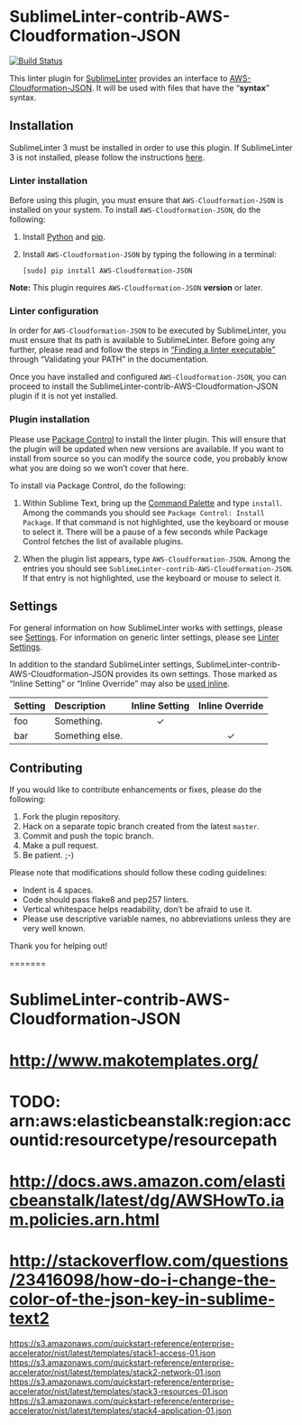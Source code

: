 SublimeLinter-contrib-AWS-Cloudformation-JSON
================================

[![Build Status](https://travis-ci.org/SublimeLinter/SublimeLinter-contrib-AWS-Cloudformation-JSON.svg?branch=master)](https://travis-ci.org/SublimeLinter/SublimeLinter-contrib-AWS-Cloudformation-JSON)

This linter plugin for [SublimeLinter][docs] provides an interface to [AWS-Cloudformation-JSON](__linter_homepage__). It will be used with files that have the “__syntax__” syntax.

## Installation
SublimeLinter 3 must be installed in order to use this plugin. If SublimeLinter 3 is not installed, please follow the instructions [here][installation].

### Linter installation
Before using this plugin, you must ensure that `AWS-Cloudformation-JSON` is installed on your system. To install `AWS-Cloudformation-JSON`, do the following:

1. Install [Python](http://python.org/download/) and [pip](http://www.pip-installer.org/en/latest/installing.html).

1. Install `AWS-Cloudformation-JSON` by typing the following in a terminal:
   ```
   [sudo] pip install AWS-Cloudformation-JSON
   ```


**Note:** This plugin requires `AWS-Cloudformation-JSON` __version__ or later.

### Linter configuration
In order for `AWS-Cloudformation-JSON` to be executed by SublimeLinter, you must ensure that its path is available to SublimeLinter. Before going any further, please read and follow the steps in [“Finding a linter executable”](http://sublimelinter.readthedocs.org/en/latest/troubleshooting.html#finding-a-linter-executable) through “Validating your PATH” in the documentation.

Once you have installed and configured `AWS-Cloudformation-JSON`, you can proceed to install the SublimeLinter-contrib-AWS-Cloudformation-JSON plugin if it is not yet installed.

### Plugin installation
Please use [Package Control][pc] to install the linter plugin. This will ensure that the plugin will be updated when new versions are available. If you want to install from source so you can modify the source code, you probably know what you are doing so we won’t cover that here.

To install via Package Control, do the following:

1. Within Sublime Text, bring up the [Command Palette][cmd] and type `install`. Among the commands you should see `Package Control: Install Package`. If that command is not highlighted, use the keyboard or mouse to select it. There will be a pause of a few seconds while Package Control fetches the list of available plugins.

1. When the plugin list appears, type `AWS-Cloudformation-JSON`. Among the entries you should see `SublimeLinter-contrib-AWS-Cloudformation-JSON`. If that entry is not highlighted, use the keyboard or mouse to select it.

## Settings
For general information on how SublimeLinter works with settings, please see [Settings][settings]. For information on generic linter settings, please see [Linter Settings][linter-settings].

In addition to the standard SublimeLinter settings, SublimeLinter-contrib-AWS-Cloudformation-JSON provides its own settings. Those marked as “Inline Setting” or “Inline Override” may also be [used inline][inline-settings].

|Setting|Description|Inline Setting|Inline Override|
|:------|:----------|:------------:|:-------------:|
|foo|Something.|&#10003;| |
|bar|Something else.| |&#10003;|

## Contributing
If you would like to contribute enhancements or fixes, please do the following:

1. Fork the plugin repository.
1. Hack on a separate topic branch created from the latest `master`.
1. Commit and push the topic branch.
1. Make a pull request.
1. Be patient.  ;-)

Please note that modifications should follow these coding guidelines:

- Indent is 4 spaces.
- Code should pass flake8 and pep257 linters.
- Vertical whitespace helps readability, don’t be afraid to use it.
- Please use descriptive variable names, no abbreviations unless they are very well known.

Thank you for helping out!

[docs]: http://sublimelinter.readthedocs.org
[installation]: http://sublimelinter.readthedocs.org/en/latest/installation.html
[locating-executables]: http://sublimelinter.readthedocs.org/en/latest/usage.html#how-linter-executables-are-located
[pc]: https://sublime.wbond.net/installation
[cmd]: http://docs.sublimetext.info/en/sublime-text-3/extensibility/command_palette.html
[settings]: http://sublimelinter.readthedocs.org/en/latest/settings.html
[linter-settings]: http://sublimelinter.readthedocs.org/en/latest/linter_settings.html
[inline-settings]: http://sublimelinter.readthedocs.org/en/latest/settings.html#inline-settings
=======

# SublimeLinter-contrib-AWS-Cloudformation-JSON
# http://www.makotemplates.org/
# TODO: arn:aws:elasticbeanstalk:region:accountid:resourcetype/resourcepath
# http://docs.aws.amazon.com/elasticbeanstalk/latest/dg/AWSHowTo.iam.policies.arn.html
# http://stackoverflow.com/questions/23416098/how-do-i-change-the-color-of-the-json-key-in-sublime-text2

https://s3.amazonaws.com/quickstart-reference/enterprise-accelerator/nist/latest/templates/stack1-access-01.json
https://s3.amazonaws.com/quickstart-reference/enterprise-accelerator/nist/latest/templates/stack2-network-01.json
https://s3.amazonaws.com/quickstart-reference/enterprise-accelerator/nist/latest/templates/stack3-resources-01.json
https://s3.amazonaws.com/quickstart-reference/enterprise-accelerator/nist/latest/templates/stack4-application-01.json